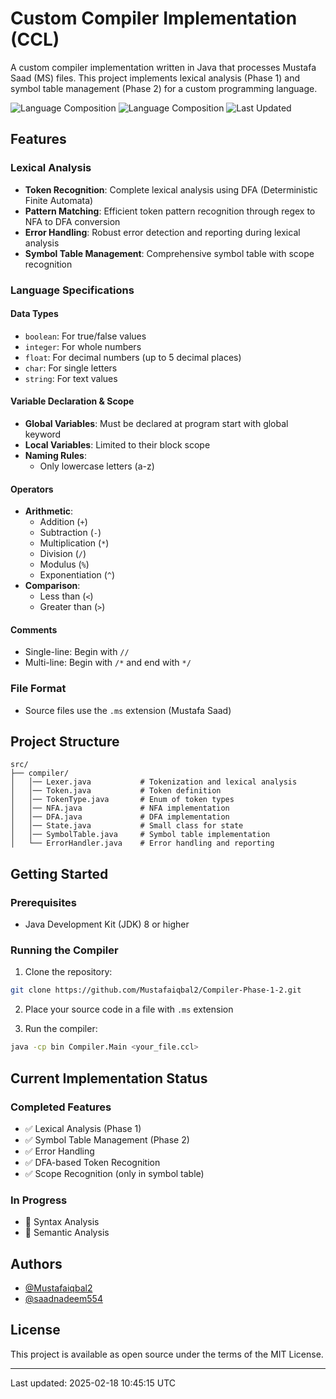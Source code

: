 # Custom Compiler Implementation (CCL)

A custom compiler implementation written in Java that processes Mustafa Saad (MS) files. This project implements lexical analysis (Phase 1) and symbol table management (Phase 2) for a custom programming language.

![Language Composition](https://img.shields.io/badge/Java-97.7%25-orange)
![Language Composition](https://img.shields.io/badge/MAXScript-2.3%25-blue)
![Last Updated](https://img.shields.io/badge/last%20updated-2025--02--18-brightgreen)

## Features

### Lexical Analysis
- **Token Recognition**: Complete lexical analysis using DFA (Deterministic Finite Automata)
- **Pattern Matching**: Efficient token pattern recognition through regex to NFA to DFA conversion
- **Error Handling**: Robust error detection and reporting during lexical analysis
- **Symbol Table Management**: Comprehensive symbol table with scope recognition

### Language Specifications

#### Data Types
- `boolean`: For true/false values
- `integer`: For whole numbers
- `float`: For decimal numbers (up to 5 decimal places)
- `char`: For single letters
- `string`: For text values

#### Variable Declaration & Scope
- **Global Variables**: Must be declared at program start with global keyword
- **Local Variables**: Limited to their block scope
- **Naming Rules**:
  - Only lowercase letters (a-z)

#### Operators
- **Arithmetic**: 
  - Addition (`+`)
  - Subtraction (`-`)
  - Multiplication (`*`)
  - Division (`/`)
  - Modulus (`%`)
  - Exponentiation (`^`)
- **Comparison**:
  - Less than (`<`)
  - Greater than (`>`)

#### Comments
- Single-line: Begin with `//`
- Multi-line: Begin with `/*` and end with `*/`

### File Format
- Source files use the `.ms` extension (Mustafa Saad)

## Project Structure

```
src/
├── compiler/
│   │── Lexer.java           # Tokenization and lexical analysis
│   │── Token.java           # Token definition
│   │── TokenType.java       # Enum of token types
│   │── NFA.java             # NFA implementation
│   │── DFA.java             # DFA implementation
│   │── State.java           # Small class for state
│   │── SymbolTable.java     # Symbol table implementation
│   └── ErrorHandler.java    # Error handling and reporting
```

## Getting Started

### Prerequisites
- Java Development Kit (JDK) 8 or higher

### Running the Compiler
1. Clone the repository:
```bash
git clone https://github.com/Mustafaiqbal2/Compiler-Phase-1-2.git
```

2. Place your source code in a file with `.ms` extension

3. Run the compiler:
```bash
java -cp bin Compiler.Main <your_file.ccl>
```

## Current Implementation Status

### Completed Features
- ✅ Lexical Analysis (Phase 1)
- ✅ Symbol Table Management (Phase 2)
- ✅ Error Handling
- ✅ DFA-based Token Recognition
- ✅ Scope Recognition (only in symbol table)

### In Progress
- 🔄 Syntax Analysis
- 🔄 Semantic Analysis

## Authors

- [@Mustafaiqbal2](https://github.com/Mustafaiqbal2)
- [@saadnadeem554](https://github.com/saadnadeem554)

## License

This project is available as open source under the terms of the MIT License.

---
Last updated: 2025-02-18 10:45:15 UTC
